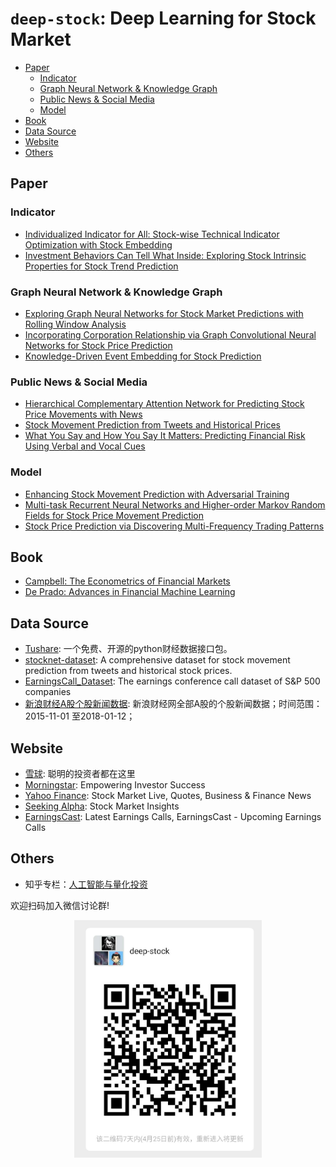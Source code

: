 # `deep-stock`: Deep Learning for Stock Market <!-- omit in toc -->

- [Paper](#paper)
  - [Indicator](#indicator)
  - [Graph Neural Network & Knowledge Graph](#graph-neural-network--knowledge-graph)
  - [Public News & Social Media](#public-news--social-media)
  - [Model](#model)
- [Book](#book)
- [Data Source](#data-source)
- [Website](#website)
- [Others](#others)

## Paper
### Indicator
* [Individualized Indicator for All: Stock-wise Technical Indicator
Optimization with Stock Embedding](https://www.kdd.org/kdd2019/accepted-papers/view/individualized-indicator-for-all-stock-wise-technical-indicator-optimizatio)
* [Investment Behaviors Can Tell What Inside: Exploring Stock
Intrinsic Properties for Stock Trend Prediction](https://www.kdd.org/kdd2019/accepted-papers/view/investment-behaviors-can-tell-what-inside-exploring-stock-intrinsic-propert)

### Graph Neural Network & Knowledge Graph
* [Exploring Graph Neural Networks for Stock Market Predictions with Rolling Window Analysis](https://arxiv.org/abs/1909.10660)
* [Incorporating Corporation Relationship via Graph Convolutional Neural Networks for Stock Price Prediction](https://dl.acm.org/doi/pdf/10.1145/3269206.3269269)
* [Knowledge-Driven Event Embedding for Stock Prediction](https://www.aclweb.org/anthology/C16-1201)

### Public News & Social Media
* [Hierarchical Complementary Attention Network for Predicting Stock Price Movements with News](https://dl.acm.org/doi/pdf/10.1145/3269206.3269286)
* [Stock Movement Prediction from Tweets and Historical Prices](https://www.aclweb.org/anthology/P18-1183)
* [What You Say and How You Say It Matters: Predicting Financial Risk Using Verbal and Vocal Cues](https://www.aclweb.org/anthology/P19-1038)

### Model
* [Enhancing Stock Movement Prediction with Adversarial Training](https://www.ijcai.org/Proceedings/2019/0810.pdf)
* [Multi-task Recurrent Neural Networks and Higher-order Markov Random Fields for Stock Price Movement Prediction](https://www.kdd.org/kdd2019/accepted-papers/view/multi-task-recurrent-neural-network-and-higher-order-markov-random-fields-f)
* [Stock Price Prediction via Discovering Multi-Frequency Trading Patterns](http://www.eecs.ucf.edu/~gqi/publications/kdd2017_stock.pdf)


## Book
* [Campbell: The Econometrics of Financial Markets](https://link.zhihu.com/?target=https%3A//item.jd.com/1107212917.html)
* [De Prado: Advances in Financial Machine Learning](https://link.zhihu.com/?target=https%3A//item.jd.com/39205783211.html)


## Data Source
* [Tushare](http://tushare.org/): 一个免费、开源的python财经数据接口包。
* [stocknet-dataset](https://github.com/yumoxu/stocknet-dataset): A comprehensive dataset for stock movement prediction from tweets and historical stock prices.
* [EarningsCall_Dataset](https://github.com/GeminiLn/EarningsCall_Dataset): The earnings conference call dataset of S&P 500 companies
* [新浪财经A股个股新闻数据](https://opendata.pku.edu.cn/dataset.xhtml?persistentId=doi:10.18170/DVN/NL8XVL): 新浪财经网全部A股的个股新闻数据；时间范围：2015-11-01 至2018-01-12；

## Website
* [雪球](https://xueqiu.com/): 聪明的投资者都在这里
* [Morningstar](https://www.morningstar.com/): Empowering Investor Success
* [Yahoo Finance](http://finance.yahoo.com/): Stock Market Live, Quotes, Business & Finance News
* [Seeking Alpha](https://seekingalpha.com/): Stock Market Insights
* [EarningsCast](https://earningscast.com/): Latest Earnings Calls, EarningsCast - Upcoming Earnings Calls

## Others
* 知乎专栏：[人工智能与量化投资](https://zhuanlan.zhihu.com/intro-to-quant)



欢迎扫码加入微信讨论群!

<div  align="center">
<img src="./WeChat.jpg" width="300" alt="图片名称" align=center/>
</div>